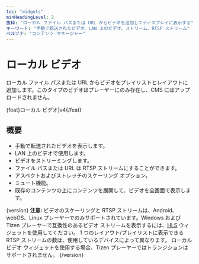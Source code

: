 ```yaml
---
toc: "widgets"
minHeadingLevel: 2
抜粋: "ローカル ファイル パスまたは URL からビデオを追加してディスプレイに表示する"
キーワード: "手動で転送されたビデオ、LAN 上のビデオ、ストリーム、RTSP ストリーム"
ペルソナ: "コンテンツ マネージャー"
---
```


# ローカル ビデオ

ローカル ファイル パスまたは URL からビデオをプレイリストとレイアウトに追加します。このタイプのビデオはプレーヤーにのみ存在し、CMS にはアップロードされません。

{feat}ローカル ビデオ|v4{/feat}

## 概要

- 手動で転送されたビデオを表示します。
- LAN 上のビデオで使用します。
- ビデオをストリーミングします。
- ファイル パスまたは URL は RTSP ストリームにすることができます。
- アスペクトおよびストレッチのスケーリング オプション。
- ミュート機能。
- 既存のコンテンツの上にコンテンツを展開して、ビデオを全画面で表示します。

{version}
**注意:** ビデオのスケーリングと RTSP ストリームは、Android、webOS、Linux プレーヤーでのみサポートされています。Windows および Tizen プレーヤーで互換性のあるビデオ ストリームを表示するには、[HLS](media_module_hls.html) ウィジェットを使用してください。
1 つのレイアウト/プレイリストに表示できる RTSP ストリームの数は、使用しているデバイスによって異なります。
ローカル ビデオ ウィジェットを使用する場合、Tizen プレーヤーではトランジションはサポートされません。
{/version}

